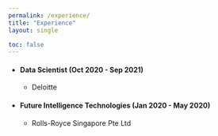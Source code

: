 ```yaml
---
permalink: /experience/
title: "Experience"
layout: single

toc: false
---
```



* #### Data Scientist (Oct 2020 - Sep 2021)
  *   Deloitte 


* #### Future Intelligence Technologies (Jan 2020 - May 2020)
  *   Rolls-Royce Singapore Pte Ltd 

